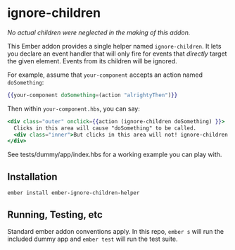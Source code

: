 # ignore-children

_No actual children were neglected in the making of this addon._

This Ember addon provides a single helper named `ignore-children`. It lets you declare an event handler that will only fire for events that _directly_ target the given element. Events from its children will be ignored.

For example, assume that `your-component` accepts an action named `doSomething`:

```hbs
{{your-component doSomething=(action "alrightyThen")}}
```

Then within `your-component.hbs`, you can say:

```hbs
<div class="outer" onclick={{action (ignore-children doSomething) }}>
  Clicks in this area will cause "doSomething" to be called.
  <div class="inner">But clicks in this area will not! ignore-children is blocking them for us.</div>
</div>
```

See tests/dummy/app/index.hbs for a working example you can play with.

## Installation

`ember install ember-ignore-children-helper`

## Running, Testing, etc

Standard ember addon conventions apply. In this repo, `ember s` will run the included dummy app and `ember test` will run the test suite.
